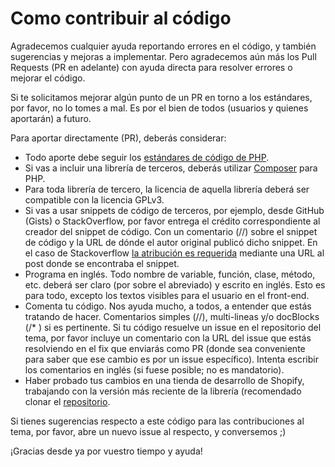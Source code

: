 # Como contribuir al código

Agradecemos cualquier ayuda reportando errores en el código, y también sugerencias y mejoras a implementar. Pero agradecemos aún más los Pull Requests (PR en adelante) con ayuda directa para resolver errores o mejorar el código.

Si te solicitamos mejorar algún punto de un PR en torno a los estándares, por favor, no lo tomes a mal. Es por el bien de todos (usuarios y quienes aportarán) a futuro.

Para aportar directamente (PR), deberás considerar:

* Todo aporte debe seguir los [estándares de código de PHP](https://www.php-fig.org/psr/).
* Si vas a incluir una librería de terceros, deberás utilizar [Composer](http://getcomposer.org/) para PHP.
* Para toda librería de tercero, la licencia de aquella librería deberá ser compatible con la licencia GPLv3.
* Si vas a usar snippets de código de terceros, por ejemplo, desde GitHub (Gists) o StackOverflow, por favor entrega el crédito correspondiente al creador del snippet de código. Con un comentario (//) sobre el snippet de código y la URL de dónde el autor original publicó dicho snippet. En el caso de Stackoverflow [la atribución es requerida](https://meta.stackexchange.com/questions/272956/a-new-code-license-the-mit-this-time-with-attribution-required) mediante una URL al post donde se encontraba el snippet.
* Programa en inglés. Todo nombre de variable, función, clase, método, etc. deberá ser claro (por sobre el abreviado) y escrito en inglés. Esto es para todo, excepto los textos visibles para el usuario en el front-end.
* Comenta tu código. Nos ayuda mucho, a todos, a entender que estás tratando de hacer. Comentarios simples (//), multi-lineas y/o docBlocks (/* ) si es pertinente. Si tu código resuelve un issue en el repositorio del tema, por favor incluye un comentario con la URL del issue que estás resolviendo en el fix que enviarás como PR (donde sea conveniente para saber que ese cambio es por un issue específico). Intenta escribir los comentarios en inglés (si fuese posible; no es mandatorio).
* Haber probado tus cambios en una tienda de desarrollo de Shopify, trabajando con la versión más reciente de la librería (recomendado clonar el [repositorio](https://github.com/springsdigital/shopify-frontend-stock).

Si tienes sugerencias respecto a este código para las contribuciones al tema, por favor, abre un nuevo issue al respecto, y conversemos ;)

¡Gracias desde ya por vuestro tiempo y ayuda!
